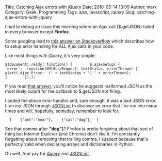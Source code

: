 Title: Catching Ajax errors with jQuery
Date: 2010-06-14 13:09
Author: mark
Category: Geek, Programming
Tags: ajax, javascript, jquery
Slug: catching-ajax-errors-with-jquery

I had to debug an issue this morning where an Ajax call ($.getJSON)
failed in every browser except **Firefox**.

Some googling lead to [this answer on Stackoverflow][] which describes
how to setup error handling for ALL Ajax calls in your code.

Like most things with jQuery, it's very simple:


~~~~ {.javascript name="code"}
$(document).ready( function() {        $.ajaxSetup( {            'error':  function(XMLHttpRequest, textStatus, errorThrown) {                alert('Ajax Error:  (' + textStatus + ') ' + errorThrown);            }        }););
~~~~



If you read [that answer][this answer on Stackoverflow], you'll notice
he suggests malformed JSON as the most likely culprit for the callback
to $.getJSON not firing.

I added the above error handler and, sure enough, it was a bad-JSON
error. I ran my JSON through [JSONLint][] to discover an error that I've
run into many times and will, hopefully, someday, remember to look for.


~~~~ {.javascript name="code"}
  [    {"ant":"bear"},    {"cat":"dog"},  ]
~~~~



See that comma after **"dog"}**? Firefox is pretty forgiving about that
sort of thing but Internet Explorer (and Chrome) don't like it. I'm
constantly forgetting about removing that trailing comma, I suspect
because that's perfectly valid when declaring arrays and dictionaries in
Python.

Oh well. And yay for [jQuery][] and [JSONLint][].

  [this answer on Stackoverflow]: https://stackoverflow.com/questions/572991/jquery-getjson-doesnt-trigger-callback/573044#573044
  [JSONLint]: https://www.jsonlint.com/
  [jQuery]: https://jquery.com/
